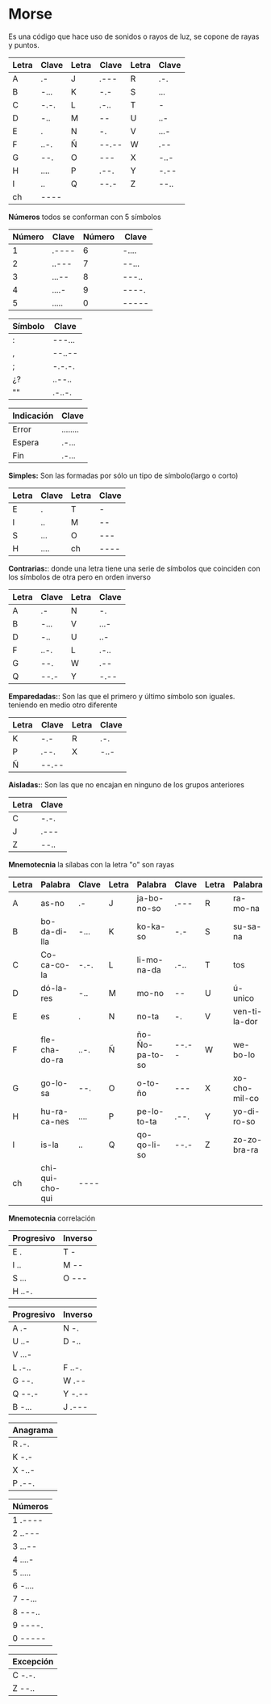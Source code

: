 
# Morse

Es una código que hace uso de sonidos o rayos de luz, se copone de rayas y puntos.

|Letra|  Clave |Letra| Clave |Letra | Clave  |
|-----|--------|-----|-------|------|--------|
|A    | .-     |J    | .---  |R     | .-.    |
|B    | -...   |K    | -.-   |S     | ...    |
|C    | -.-.   |L    | .-..  |T     |  -     |
|D    | -..    |M    | --    |U     | ..-    |
|E    | .      |N    | -.    |V     | ...-   |
|F    | ..-.   |Ñ    | --.-- |W     | .--    |
|G    | --.    |O    | ---   |X     | -..-   |
|H    | ....   |P    | .--.  |Y     | -.--   |
|I    | ..     |Q    | --.-  |Z     | --..   |
|ch   | ----   |

**Números** todos se conforman con 5 símbolos

|Número|Clave   |Número|Clave  |
|------|--------|------|-------|
|1     | .----  |6     | -.... |
|2     | ..---  |7     | --... |
|3     | ...--  |8     | ---.. |
|4     | ....-  |9     | ----. |
|5     | .....  |0     | ----- |

|Símbolo|Clave  |
|------|--------|
|:     | ---... |        
|,     | --..-- |
|;     | -.-.-. |
|¿?    | ..--.. |
|""    | .-..-. |

|Indicación|Clave     |
|----------|----------|
|Error     | ........ |
|Espera    | .-...    |
|Fin       | .-...    |

**Simples:** Son las formadas por sólo un tipo de símbolo(largo o corto)

|Letra|Clave |Letra|Clave  |
|-----|------|-----|-------|
|E    | .    |T    | -     |
|I    | ..   |M    | --    |
|S    | ...  |O    | ---   |
|H    | .... |ch   | ----  |


**Contrarias:**:  donde una letra tiene una serie de símbolos que coinciden con los símbolos de otra pero en orden inverso

|Letra|Clave |Letra|Clave  |
|-----|------|-----|-------|
|A    | .-   |N    |  -.   |
|B    | -... |V    | ...-  |
|D    | -..  |U    | ..-   |
|F    | ..-. |L    | .-..  |
|G    | --.  |W    | .--   |
|Q    | --.- |Y    | -.--  |

**Emparedadas:**: Son las que el primero y último símbolo son iguales. teniendo en medio otro diferente

|Letra|Clave |Letra|Clave  |
|-----|------|-----|-------|
|K    | -.-    |R   | .-.     |
|P    | .--.   |X    | -..-    |
|Ñ    | --.--  |  ||

**Aisladas:**: Son las que no encajan en ninguno de los grupos anteriores

|Letra|Clave |
|-----|------|
|C    | -.-. |
|J    | .--- |
|Z    | --.. |


**Mnemotecnia** la sílabas con la letra "o" son rayas

|Letra|Palabra        | Clave |Letra|Palabra        | Clave |Letra|Palabra       | Clave |
|-----|---------------|-------|-----|---------------|-------|-----|--------------|-------|
|A    |as-no          | .-    |J    |ja-bo-no-so    | .---  |R    |ra-mo-na      | .-.   |
|B    |bo-da-di-lla   | -...  |K    |ko-ka-so       | -.-   |S    |su-sa-na      | ...   |
|C    |Co-ca-co-la    | -.-.  |L    |li-mo-na-da    | .-..  |T    |tos           | -     |
|D    |dó-la-res      | -..   |M    |mo-no          | --    |U    |ú-unico       | ..-   |
|E    |es             | .     |N    |no-ta          | -.    |V    |ven-ti-la-dor | ...-  |
|F    |fle-cha-do-ra  | ..-.  |Ñ    |ño-Ño-pa-to-so | --.-- |W    |we-bo-lo      | .--   |
|G    |go-lo-sa       | --.   |O    |o-to-ño        | ---   |X    |xo-cho-mil-co | -..-  |
|H    |hu-ra-ca-nes   | ....  |P    |pe-lo-to-ta    | .--.  |Y    |yo-di-ro-so   | -.--  |
|I    |is-la          | ..    |Q    |qo-qo-li-so    | --.-  |Z    |zo-zo-bra-ra  | --..  |
|ch   |chi-qui-cho-qui| ----  |
 

  
**Mnemotecnia** correlación
  
|Progresivo |Inverso  |
|-----------|---------|
|E   .      |T  -     |
|I   ..     |M  --    |
|S   ...    |O  ---   |
|H   ..-.   |         |

|Progresivo |Inverso   |
|-----------|----------|
|A   .-      |N  -.    |
|U   ..-     |D  -..   |
|V   ...-    |         |
|L   .-..    |F  ..-.  |
|G   --.     |W  .--   |
|Q   --.-    |Y  -.--  |
|B   -...    |J  .---  |
  
|Anagrama |
|---------|
|R  .-.   |
|K  -.-   |
|X  -..-  |  
|P  .--.  |  


|Números  |
|---------|
|1  .---- |
|2  ..--- |
|3  ...-- |
|4  ....- |
|5  ..... |
|6  -.... |
|7  --... |
|8  ---.. |
|9  ----. |
|0  ----- |

|Excepción |
|----------|
|C  -.-.   |
|Z  --..   |

